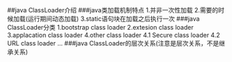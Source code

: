 ##java ClassLoader介绍
###java类加载机制特点
1.并非一次性加载
2.需要的时候加载(运行期间动态加载)
3.static语句块在加载之后执行一次
###java ClassLoader分类
1.bootstrap class loader
2.extesion class loader
3.applacation class loader
4.other class loader
  4.1 Secure class loader
  4.2 URL class loader
  ...
###java ClassLoader的层次关系(注意是层次关系，不是继承关系)




